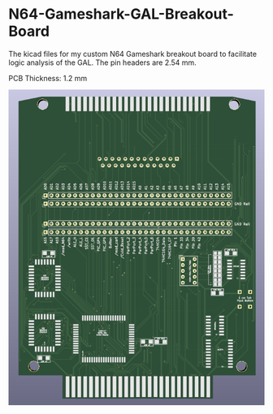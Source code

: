 # N64-Gameshark-GAL-Breakout-Board
The kicad files for my custom N64 Gameshark breakout board to facilitate logic analysis of the GAL. The pin headers are 2.54 mm.

PCB Thickness: 1.2 mm

![image](https://github.com/Modman/N64-Gameshark-GAL-Breakout-Board/blob/main/N64%20GS%20Breakout.png)
